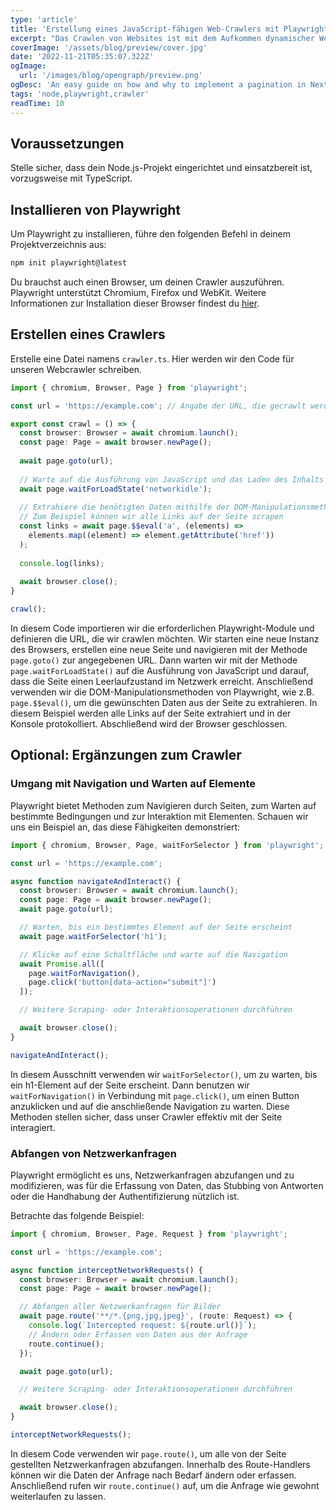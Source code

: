 ```yaml
---
type: 'article'
title: 'Erstellung eines JavaScript-fähigen Web-Crawlers mit Playwright'
excerpt: "Das Crawlen von Websites ist mit dem Aufkommen dynamischer Websites, die stark auf JavaScript basieren, zu einer größeren Herausforderung geworden. Um einen leistungsfähigen Web-Crawler zu erstellen, der mit JavaScript-gerenderten Seiten umgehen kann, benötigen wir eine Lösung, die JavaScript-Code ausführen kann. In diesem Tutorial wird gezeigt, wie man einen JavaScript-fähigen Web-Crawler mit Node.js, TypeScript und der Playwright-Bibliothek erstellt."
coverImage: '/assets/blog/preview/cover.jpg'
date: '2022-11-21T05:35:07.322Z'
ogImage:
  url: '/images/blog/opengraph/preview.png'
ogDesc: 'An easy guide on how and why to implement a pagination in Next.JS'
tags: 'node,playwright,crawler'
readTime: 10
---
```


## Voraussetzungen

Stelle sicher, dass dein Node.js-Projekt eingerichtet und einsatzbereit ist, vorzugsweise mit TypeScript.

## Installieren von Playwright

Um Playwright zu installieren, führe den folgenden Befehl in deinem Projektverzeichnis aus:

```bash
npm init playwright@latest
```

Du brauchst auch einen Browser, um deinen Crawler auszuführen. Playwright unterstützt Chromium, Firefox und WebKit. Weitere Informationen zur Installation dieser Browser findest du [hier](https://playwright.dev/docs/intro#installing-playwright).

## Erstellen eines Crawlers

Erstelle eine Datei namens ``crawler.ts``. Hier werden wir den Code für unseren Webcrawler schreiben.

```ts
import { chromium, Browser, Page } from 'playwright';

const url = 'https://example.com'; // Angabe der URL, die gecrawlt werden soll

export const crawl = () => {
  const browser: Browser = await chromium.launch();
  const page: Page = await browser.newPage();
  
  await page.goto(url);
  
  // Warte auf die Ausführung von JavaScript und das Laden des Inhalts
  await page.waitForLoadState('networkidle');
  
  // Extrahiere die benötigten Daten mithilfe der DOM-Manipulationsmethoden von Playwright
  // Zum Beispiel können wir alle Links auf der Seite scrapen
  const links = await page.$$eval('a', (elements) =>
    elements.map((element) => element.getAttribute('href'))
  );
  
  console.log(links);
  
  await browser.close();
}

crawl();
```

In diesem Code importieren wir die erforderlichen Playwright-Module und definieren die URL, die wir crawlen möchten. Wir starten eine neue Instanz des Browsers, erstellen eine neue Seite und navigieren mit der Methode ``page.goto()`` zur angegebenen URL. Dann warten wir mit der Methode ``page.waitForLoadState()`` auf die Ausführung von JavaScript und darauf, dass die Seite einen Leerlaufzustand im Netzwerk erreicht. Anschließend verwenden wir die DOM-Manipulationsmethoden von Playwright, wie z.B. ``page.$$eval()``, um die gewünschten Daten aus der Seite zu extrahieren. In diesem Beispiel werden alle Links auf der Seite extrahiert und in der Konsole protokolliert. Abschließend wird der Browser geschlossen.

## Optional: Ergänzungen zum Crawler

### Umgang mit Navigation und Warten auf Elemente

Playwright bietet Methoden zum Navigieren durch Seiten, zum Warten auf bestimmte Bedingungen und zur Interaktion mit Elementen. Schauen wir uns ein Beispiel an, das diese Fähigkeiten demonstriert:

```ts
import { chromium, Browser, Page, waitForSelector } from 'playwright';

const url = 'https://example.com';

async function navigateAndInteract() {
  const browser: Browser = await chromium.launch();
  const page: Page = await browser.newPage();
  await page.goto(url);

  // Warten, bis ein bestimmtes Element auf der Seite erscheint
  await page.waitForSelector('h1');

  // Klicke auf eine Schaltfläche und warte auf die Navigation
  await Promise.all([
    page.waitForNavigation(),
    page.click('button[data-action="submit"]')
  ]);

  // Weitere Scraping- oder Interaktionsoperationen durchführen

  await browser.close();
}

navigateAndInteract();
```

In diesem Ausschnitt verwenden wir ``waitForSelector()``, um zu warten, bis ein h1-Element auf der Seite erscheint. Dann benutzen wir ``waitForNavigation()`` in Verbindung mit ``page.click()``, um einen Button anzuklicken und auf die anschließende Navigation zu warten. Diese Methoden stellen sicher, dass unser Crawler effektiv mit der Seite interagiert.

### Abfangen von Netzwerkanfragen

Playwright ermöglicht es uns, Netzwerkanfragen abzufangen und zu modifizieren, was für die Erfassung von Daten, das Stubbing von Antworten oder die Handhabung der Authentifizierung nützlich ist.

Betrachte das folgende Beispiel:

```ts
import { chromium, Browser, Page, Request } from 'playwright';

const url = 'https://example.com';

async function interceptNetworkRequests() {
  const browser: Browser = await chromium.launch();
  const page: Page = await browser.newPage();

  // Abfangen aller Netzwerkanfragen für Bilder
  await page.route('**/*.{png,jpg,jpeg}', (route: Request) => {
    console.log(`Intercepted request: ${route.url()}`);
    // Ändern oder Erfassen von Daten aus der Anfrage
    route.continue();
  });

  await page.goto(url);

  // Weitere Scraping- oder Interaktionsoperationen durchführen

  await browser.close();
}

interceptNetworkRequests();
```

In diesem Code verwenden wir ``page.route()``, um alle von der Seite gestellten Netzwerkanfragen abzufangen. Innerhalb des Route-Handlers können wir die Daten der Anfrage nach Bedarf ändern oder erfassen. Anschließend rufen wir ``route.continue()`` auf, um die Anfrage wie gewohnt weiterlaufen zu lassen.

